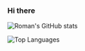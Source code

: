 ### Hi there

![Roman's GitHub stats](https://github-readme-stats.vercel.app/api?username=romanxeo&amp;show_icons=true)

![Top Languages](https://github-readme-stats.vercel.app/api/top-langs/?username=romanxeo)
